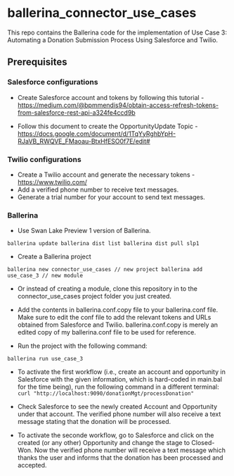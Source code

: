 # ballerina_connector_use_cases

This repo contains the Ballerina code for the implementation of Use Case 3: Automating a Donation Submission Process Using Salesforce and Twilio.

## Prerequisites


### Salesforce configurations
- Create Salesforce account and tokens by following this tutorial - 
https://medium.com/@bpmmendis94/obtain-access-refresh-tokens-from-salesforce-rest-api-a324fe4ccd9b

- Follow this document to create the OpportunityUpdate Topic - 
https://docs.google.com/document/d/1TqYyRghbYpH-RJaVB_RWQVE_FMaoau-BtxHfESO0f7E/edit#

### Twilio configurations
- Create a Twilio account and generate the necessary tokens - https://www.twilio.com/
- Add a verified phone number to receive text messages. 
- Generate a trial number for your account to send text messages. 

### Ballerina
- Use Swan Lake Preview 1 version of Ballerina. 

`ballerina update
 ballerina dist list
 ballerina dist pull slp1`
 
 - Create a Ballerina project
 
 `ballerina new connector_use_cases // new project
  ballerina add use_case_3 // new module`
  
- Or instead of creating a module, clone this repository in to the connector_use_cases project folder you just created. 
 
- Add the contents in ballerina.conf.copy file to your ballerina.conf file. Make sure to edit the conf file to add the relevant tokens and URLs obtained from Salesforce and Twilio. ballerina.conf.copy is merely an edited copy of my ballerina.conf file to be used for reference. 

- Run the project with the following command:

`ballerina run use_case_3`

- To activate the first workflow (i.e., create an account and opportunity in Salesforce with the given information, which is hard-coded in main.bal for the time being), run the following command in a different terminal:
`curl "http://localhost:9090/donationMgt/processDonation"`

- Check Salesforce to see the newly created Account and Opportunity under that account. The verified phone number will also receive a text message stating that the donation will be processed. 

- To activate the seconde workflow, go to Salesforce and click on the created (or any other) Opportunity and change the stage to Closed-Won. Now the verified phone number will receive a text message which thanks the user and informs that the donation has been processed and accepted. 





